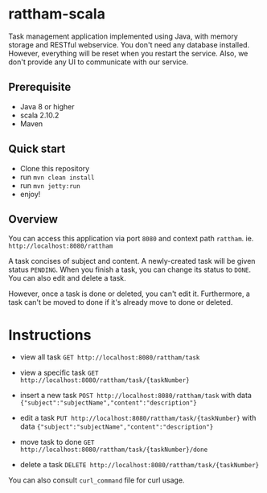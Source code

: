# rattham-scala
Task management application implemented using Java, with memory storage and RESTful webservice. You don't need any database installed. However, everything will be reset when you restart the service. Also, we don't provide any UI to communicate with our service.

## Prerequisite
- Java 8 or higher
- scala 2.10.2
- Maven

## Quick start
- Clone this repository
- run `mvn clean install`
- run `mvn jetty:run`
- enjoy!

## Overview
You can access this application via port `8080` and context path `rattham`. ie. `http://localhost:8080/rattham`

A task concises of subject and content. A newly-created task will be given status `PENDING`. When you finish a task, you can change its status to `DONE`. You can also edit and delete a task.

However, once a task is done or deleted, you can't edit it. Furthermore, a task can't be moved to done if it's already move to done or deleted.

# Instructions

- view all task
`GET http://localhost:8080/rattham/task`

- view a specific task
`GET http://localhost:8080/rattham/task/{taskNumber}`

- insert a new task
`POST http://localhost:8080/rattham/task` with data `{"subject":"subjectName","content":"description"}`

- edit a task
`PUT http://localhost:8080/rattham/task/{taskNumber}` with data `{"subject":"subjectName","content":"description"}`

- move task to done
`GET http://localhost:8080/rattham/task/{taskNumber}/done`

- delete a task
`DELETE http://localhost:8080/rattham/task/{taskNumber}`

You can also consult `curl_command` file for curl usage.
